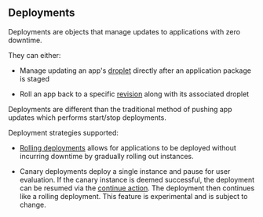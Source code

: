 ## Deployments

Deployments are objects that manage updates to applications with zero downtime.

They can either:

* Manage updating an app's [droplet](#droplets) directly after an application package is staged

* Roll an app back to a specific [revision](#revisions) along with its associated droplet

Deployments are different than the traditional method of pushing app updates which performs start/stop deployments.

Deployment strategies supported:

* [Rolling deployments](https://docs.cloudfoundry.org/devguide/deploy-apps/rolling-deploy.html) allows for
applications to be deployed without incurring downtime by gradually rolling out instances.

* Canary deployments deploy a single instance and pause for user evaluation. If the canary instance is deemed successful, the deployment can be resumed via the [continue action](#continue-a-deployment). The deployment then continues like a rolling deployment. This feature is experimental and is subject to change.
